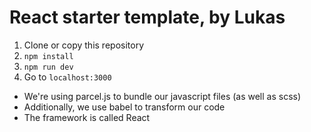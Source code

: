 # React starter template, by Lukas

1. Clone or copy this repository
2. `npm install`
3. `npm run dev`
4. Go to `localhost:3000`

-   We're using parcel.js to bundle our javascript files (as well as scss)
-   Additionally, we use babel to transform our code
-   The framework is called React
